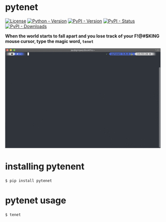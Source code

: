 # pytenet

[![License](https://img.shields.io/github/license/ojayyezzir/pytenet)](https://github.com/ojayyezzir/pytenet)
[![Python - Version](https://img.shields.io/pypi/pyversions/pytenet.svg)](https://pypi.org/project/pytenet/)
[![PyPI - Version](https://img.shields.io/pypi/v/pytenet.svg)](https://pypi.org/project/pytenet/)
[![PyPI - Status](https://img.shields.io/pypi/status/pytenet)](https://pypi.org/project/pytenet/)
[![PyPI - Downloads](https://img.shields.io/pypi/dm/pytenet)](https://pypi.org/project/pytenet/)

**When the world starts to fall apart and you lose track of your F!@#\$KING mouse cursor, type the magic word, `tenet`**

![tenet](./tenet.gif)

# installing pytenent

`$ pip install pytenet`

# pytenet usage

`$ tenet`

